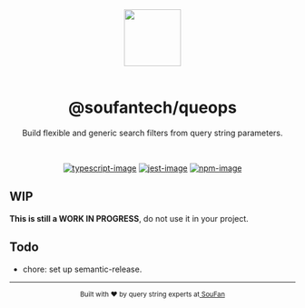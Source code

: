 <div align="center">
  <img src="https://avatars2.githubusercontent.com/u/61063724?s=200&v=4" width="100px">
</div>

<br />

<div align="center">
  <h1>@soufantech/queops</h1>
  <p>Build flexible and generic search filters from query string parameters.</p>
</div>

<br />

<div align="center">

[![typescript-image]][typescript-url] [![jest-image]][jest-url] [![npm-image]][npm-url]

</div>

## WIP

**This is still a WORK IN PROGRESS**, do not use it in your project.

## Todo

- chore: set up semantic-release.

---

<div align="center">
  <sub>Built with ❤︎ by query string experts at<a href="http://soufan.com.br"> SouFan</a>
</div>

[typescript-image]: https://img.shields.io/badge/Typescript-294E80.svg?style=for-the-badge&logo=typescript
[typescript-url]:  "typescript"

[npm-image]: https://img.shields.io/npm/v/@soufantech/queops.svg?style=for-the-badge&logo=npm
[npm-url]: https://npmjs.org/package/@soufantech/queops "npm"

[jest-image]: https://img.shields.io/badge/tested_with-jest-99424f.svg?style=for-the-badge&logo=jest
[jest-url]: https://github.com/facebook/jest "jest"
